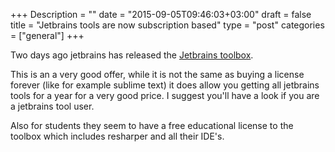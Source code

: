 +++
Description = ""
date = "2015-09-05T09:46:03+03:00"
draft = false
title = "Jetbrains tools are now subscription based"
type = "post"
categories = ["general"]
+++

Two days ago jetbrains has released the [Jetbrains toolbox](http://blog.jetbrains.com/blog/2015/09/03/introducing-jetbrains-toolbox/).

This is an a very good offer, while it is not the same as buying a license forever (like for example sublime text) it does allow you getting all jetbrains tools for a year for a very good price. I suggest you'll have a look if you are a jetbrains tool user.

Also for students they seem to have a free educational license to the toolbox which includes resharper and all their IDE's.
 